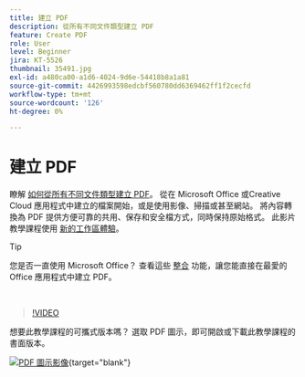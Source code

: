 ```yaml
---
title: 建立 PDF
description: 從所有不同文件類型建立 PDF
feature: Create PDF
role: User
level: Beginner
jira: KT-5526
thumbnail: 35491.jpg
exl-id: a480ca00-a1d6-4024-9d6e-54418b8a1a81
source-git-commit: 4426993598edcbf560780dd6369462ff1f2cecfd
workflow-type: tm+mt
source-wordcount: '126'
ht-degree: 0%

---
```


# 建立 PDF

瞭解 [如何從所有不同文件類型建立 PDF](https://www.adobe.com/tw/acrobat/online/convert-pdf.html)。 從在 Microsoft Office 或Creative Cloud 應用程式中建立的檔案開始，或是使用影像、掃描或甚至網站。 將內容轉換為 PDF 提供方便可靠的共用、保存和安全檔方式，同時保持原始格式。 此影片教學課程使用 [新的工作區體驗](new-workspace.md)。

>[!TIP]
>
>您是否一直使用 Microsoft Office？ 查看這些 [整合](../integrate/integrate-overview.md#microsoft) 功能，讓您能直接在最愛的 Office 應用程式中建立 PDF。

<br>

>[!VIDEO](https://video.tv.adobe.com/v/35491?enablevpops&quality=12&learn=on&hidetitle=true)

想要此教學課程的可攜式版本嗎？ 選取 PDF 圖示，即可開啟或下載此教學課程的書面版本。

[![PDF 圖示影像](../assets/acrobat_PDF_96.png)](../assets/create_a_pdf.pdf){target="blank"}